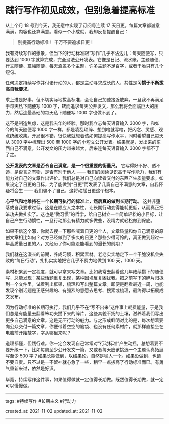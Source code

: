 # 践行写作初见成效，但别急着提高标准

从上个月 18 号到今天，我无意中实现了订阅号连续 17 天日更。每篇文章都诚意满满，内容也还算满意。看似一个小成就，我却反复提醒自己：

> **别提高行动标准！**
> **千万不要追求日更！**

我有持续写作的愿景，但当下的行动标准跟“写作”几乎不沾边儿：每天随便写，只要达到 1000 字就算完成，完全没法公开发表。它像是日记、流水账，主题随便、行文随便、篇幅随便，每天涵盖多个主题，许多主题不足百字，或者干脆只有几个短句。

任何决定持续写作并付诸行动的人，都是主动寻求成长的人，共性是**习惯于不断拔高自我要求**。

求上进是好事，但不切实际地拔高标准，会让自己加速接近放弃。一旦我不再满足于每天私下随便写 1000 字，转而追求每天公开发文，那么我将会面临巨大的压力，然后连最基础的每天私下随便写 1000 字也做不到了。

这不是制造焦虑，这是我去年的经验。那时我立志每天语音输入 3000 字，和如今的每天随便写 1000 字一样，都是凌乱琐碎、想到啥就写啥，把闪念、灵感、观点统统收集。开局很不错，很快我就想着该如何提高写作水平，同时希望自己每天从 3000 字中梳理出 500 至 1000 字的小短文公开发表。结果就是，发出来的东西自己不满意。公开发文的压力越来越大，后来连每天语音输入 3000 字都不了了之。

**公开发表的文章是否令自己满意，是一个很重要的衡量尺。** 它写得好不好、透不透，是否言之有物，是否有别于他人 —— 我们的阅读见识高于写作能力，我们有能力对自己的文章作出评价。我们总是对自己向读者交付的东西产生质量要求。如果设定了日更的目标，为了能做到“日更”而发表了几篇自己不满意的文章，自我怀疑将会生 —— 我们骗不了自己，这将动摇日更这个根本。

**心平气和地维持在一个长期可执行的标准上，然后真的做到长期行动。** 这并非堕落或自我要求过低，这是在顺应人之本性，让长期行动变得能耗更低，从而真正把笨功夫做扎实了。这也是“微习惯”的哲学，给自己树立一个简单轻松的小目标，让自己产生行动惯性，一旦行动那么有精力就多做些，没精力就轻松做到保底。

如果不信这个邪，你就去搜一下那些喊着日更的个人，文章质量和你自己满意的原创文章相比如何？对方已经做到了多久的日更？那些少得可怜的，真正做到超过一年高质量日更的人，又经历了你可能没能看到的漫长的前期？

我们就在这漫长的前期，养成习惯，积累素材。老老实实地定下一个干脆没机会失败的“每日行动”，扎扎实实地把它几乎不费力地做到 100 天，1000 天。

素材积累到一定程度，就可以拿来写文章。比如我常去翻看这几年陆续攒下的随便写，总能发现：某些话题重复出现，某种困境反复困扰我。把之前写下的碎片归拢到一个文件里，试着列出框架，梳理和写出整篇文章。即便是翻看最近一周，也能发现个别话题是正感兴趣的、有强烈的意愿去思考、搜索或梳理，最终得以拓展成文发布。

因为行动标准的长期可执行，我们几乎不在“写不出来”这件事上耗费能量，于是我们总是有能量去翻看笨功夫攒下来的碎片，这些其貌不扬的土壤，滋养着我们写出更多自己满意的文章。这是无压行动的魅力。与之形成鲜明对比的是，每次想着要向公众交付一篇文章，你便带着空空的脑袋、也没有任何素材库，就那样直接坐在电脑前开始敲字，字从哪里来呢？

道理都懂，但践行难。你一定会发现自己常常对“行动标准”产生动摇，总想着要不要升级一下，比如每周至少公开发文一篇，又或者每天应该挑选一个主题认真拓展写至少 500 字？如果长期做到，以结果论，自然是猛人一个。如果没做到，也请不要自责。只不过是一不留神就心急了一些，稍早一点拔高了行动标准而已。有勇气重新来过，依然是好汉。

毕竟，持续写作这件事，如果值得做就一定值得长期做。既然值得长期做，就一定可以慢慢做。

---

tags: #持续写作 #长期主义 #行动力 

created_at: 2021-11-02
updated_at: 2021-11-02

---
